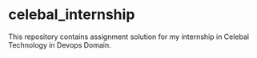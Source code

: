 # celebal_internship
This repository contains assignment solution for my internship in Celebal Technology in Devops Domain.
